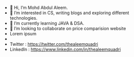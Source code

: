 - 👋 Hi, I’m Mohd Abdul Aleem.
- 👀 I’m interested in CS, writing blogs and exploring different technologies.
- 🌱 I’m currently learning JAVA & DSA. 
- 💞️ I’m looking to collaborate on price comparision website
- Lorem ipsum
-
- Twitter : https://twitter.com/thealeemquadri
- LinkedIn : https://www.linkedin.com/in/thealeemquadri

<!---
mohdaleem061/mohdaleem061 is a ✨ special ✨ repository because its `README.md` (this file) appears on your GitHub profile.
You can click the Preview link to take a look at your changes.
--->
